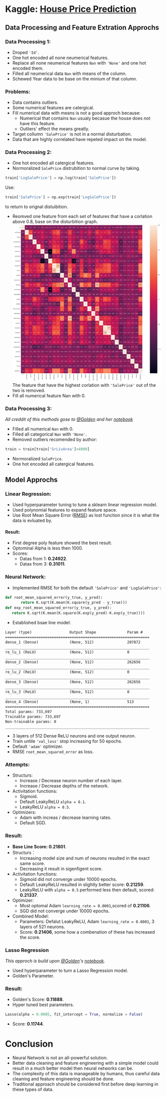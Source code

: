 # Kaggle: [House Price Prediction](https://www.kaggle.com/c/house-prices-advanced-regression-techniques)  
## Data Processing and Feature Extration Approchs  
### **Data Processing 1:**  
 - Droped ```'Id'```.
 - One hot encoded all none neumerical features.  
 - Replace all none neumerical features ```Nan``` with ```'None'``` and one hot encoded them.  
 - Filled all neumerical data ```Nan``` with means of the column.  
 - Schewed Year data to be base on the minium of that column.  
### **Problems:**  
 - Data contains outliers.  
 - Some numerical features are catergical.   
 - Fill numerical data with means is not a good approch because:  
   - Numerical that contains ```Nan``` usualy becasue the house does not have this feature.  
   - Outliers' effect the means greatly. 
 - Target collumn ```'SalePrice'``` is not in a normal disturbation. 
 - Data that are highly correlated have repeted impact on the model.  
### **Data Processing 2:**  
 - One hot encoded all catergical features.  
 - Normoralized ```SalePrice``` distrubition to normal curve by taking.  
 ```python
train['LogSalePrice'] = np.log(train['SalePrice'])
 ```
   Use:
 ```python
train['SalePrice'] = np.exp(train['LogSalePrice'])
 ```
   to return to orignal distuibition.  
 - Reomved one feature from each set of features that have a corlation above 0.8, base on the disturbition graph.  
 ![](https://raw.githubusercontent.com/Beepbloop/KaggleHouse/master/NumericalDataDisturbitionGraph.png)The feature that have the highest corlation with ```'SalePrice'``` out of the two is removed.  
 - Fill all numerical feature Nan with 0.  
### **Data Processing 3:**  
*All creddit of this methods gose to [@Golden](https://www.kaggle.com/goldens) and her [notebook](https://www.kaggle.com/goldens/house-prices-on-the-top-with-a-simple-model)*  
 - Filled all numerical ```Nan``` with 0.  
 - Filled all categorical ```Nan``` with ```'None'```.  
 - Removed outliers recomended by author:  
 ```python
 train = train[train['GrLivArea']<4000]
 ```
 - Normoralized ```SalePrice```.  
 - One hot encoded all catergical features.  

## Model Approchs  
### **Linear Regression:**  
 - Used hyperparameter tuning to tune a sklearn linear regression model. 
 - Used polynomial features to expand feature space.
 - Use Root Mean Square Error ([RMSE](https://en.wikipedia.org/wiki/Root-mean-square_deviation)) as lost function since it is what the data is evluated by.  
 #### Result:  
 - First degree poly feature showed the best result.  
 - Optominal Alpha is less then 1000.  
 - Scores: 
   - Datas from 1: **0.24922**.  
   - Datas from 3: **0.31011**.  
### **Neural Network:**  
 - Implemented RMSE for both the default ```'SalePrice'``` and ```'LogSalePrice'```:  
 ```python
 def root_mean_squared_error(y_true, y_pred):
        return K.sqrt(K.mean(K.square(y_pred - y_true)))
 def exp_root_mean_squared_error(y_true, y_pred):
    return K.sqrt(K.mean(K.square(K.exp(y_pred)-K.exp(y_true))))
 ```
 - Established bsae line model:  
 ```_________________________________________________________________
Layer (type)                 Output Shape              Param #   
=================================================================
dense_1 (Dense)              (None, 512)               207872    
_________________________________________________________________
re_lu_1 (ReLU)               (None, 512)               0         
_________________________________________________________________
dense_2 (Dense)              (None, 512)               262656    
_________________________________________________________________
re_lu_2 (ReLU)               (None, 512)               0         
_________________________________________________________________
dense_3 (Dense)              (None, 512)               262656    
_________________________________________________________________
re_lu_3 (ReLU)               (None, 512)               0         
_________________________________________________________________
dense_4 (Dense)              (None, 1)                 513       
=================================================================
Total params: 733,697
Trainable params: 733,697
Non-trainable params: 0
_________________________________________________________________
```
   - 3 layers of 512 Dense ReLU neurons and one output neuron.  
   - Train untile ```'val_loss'``` stop increasing for 50 epochs.  
   - Default ```'adam'``` optimizer.   
   - RMSE ```root_mean_squared_error``` as loss.  
### Attempts:
 - Structurs:
   - Increase / Decrease neuron number of each layer.  
   - Increase / Decrease depths of the network.  
 - Activitation functions:
   - Sigmoid.  
   - Default LeakyReLU  ```alpha = 0.1```.  
   - LeakyReLU ```alpha = 0.5```.  
 - Optimizers:
   - Adam with increas / decrease learning rates.  
   - Default SGD.  
### Result:  
 - **Base Line Score: 0.21801**.  
 - Structurs：
   - Increasing model size and num of neurons resulted in the exact same score.  
   - Decreasing it result in sigenfigent score.  
 - Activitation functions:
   - Sigmoid did not converge under 10000 epochs. 
   - Default LeakyReLU resulted in slightly better score: **0.21259**.  
   - LeakyReLU with ```alpha = 0.5``` performed less then default, scored: **0.21337**.  
 - Optimizer:
   - Most optomal Adam ```learning_rate = 0.0001```,scored of **0.21106**.  
   - SGD did not converge under 10000 epochs.  
 - Combined Model:
   - Parameters: Defalut LeakyReLU, Adam ```learning_rate = 0.0001```, 3 layers of 521 neurons.
   - Score: **0.21406**, some how a combenation of these has increased the score. 
### Lasso Regression
*This approch is build upon [@Golden](https://www.kaggle.com/goldens)'s [notebook](https://www.kaggle.com/goldens/house-prices-on-the-top-with-a-simple-model).*  
 - Used hyperparameter to turn a Lasso Regression model.  
 - Golden's Parameter.  
### Result: 
 - Golden's Score: **0.11888**.  
 - Hyper tuned best parameters.  
 ```python
 Lasso(alpha = 0.0005, fit_intercept = True, normalize = False)
 ```
   - Score: **0.11744**.  
# Conclusion  
 - Neural Network is not an all-powerful solution.
 - Better data cleaning and feature engineering with a simple model could result in a much better model then neural networks can be. 
 - The complexity of this data is manageable by humans, thus careful data cleaning and feature engineering should be done. 
 - Traditional approach should be considered first before deep learning in these types of data.  
